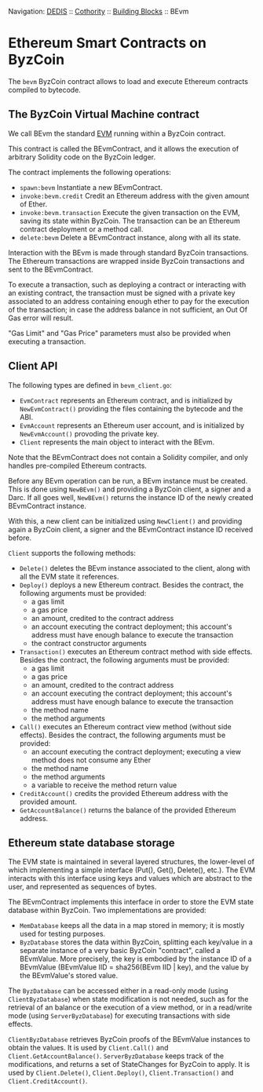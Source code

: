 Navigation: [DEDIS](https://github.com/dedis/doc/tree/master/README.md) ::
[Cothority](../README.md) ::
[Building Blocks](../doc/BuildingBlocks.md) ::
BEvm

# Ethereum Smart Contracts on ByzCoin

The `bevm` ByzCoin contract allows to load and execute Ethereum contracts compiled to bytecode.

## The ByzCoin Virtual Machine contract

We call BEvm the standard [EVM](https://en.wikipedia.org/wiki/Ethereum#Virtual_Machine) running within a ByzCoin contract.

This contract is called the BEvmContract, and it allows the execution of arbitrary Solidity code on the ByzCoin ledger.

The contract implements the following operations:

- `spawn:bevm` Instantiate a new BEvmContract.
- `invoke:bevm.credit` Credit an Ethereum address with the given amount of Ether.
- `invoke:bevm.transaction` Execute the given transaction on the EVM, saving its state within ByzCoin. The transaction can be an Ethereum contract deployment or a method call.
- `delete:bevm` Delete a BEvmContract instance, along with all its state.

Interaction with the BEvm is made through standard ByzCoin transactions. The Ethereum transactions are wrapped inside ByzCoin transactions and sent to the BEvmContract.

To execute a transaction, such as deploying a contract or interacting with an existing contract, the transaction must be signed with a private key associated to an address containing enough ether to pay for the execution of the transaction; in case the address balance in not sufficient, an Out Of Gas error will result.

"Gas Limit" and "Gas Price" parameters must also be provided when executing a transaction.

## Client API

The following types are defined in `bevm_client.go`:

- `EvmContract` represents an Ethereum contract, and is initialized by `NewEvmContract()` providing the files containing the bytecode and the ABI.
- `EvmAccount` represents an Ethereum user account, and is initialized by `NewEvmAccount()` provoding the private key.
- `Client` represents the main object to interact with the BEvm.

Note that the BEvmContract does not contain a Solidity compiler, and only handles pre-compiled Ethereum contracts.

Before any BEvm operation can be run, a BEvm instance must be created. This is done using `NewBEvm()` and providing a ByzCoin client, a signer and a Darc. If all goes well, `NewBEvm()` returns the instance ID of the newly created BEvmContract instance.

With this, a new client can be initialized using `NewClient()` and providing again a ByzCoin client, a signer and the BEvmContract instance ID received before.

`Client` supports the following methods:

- `Delete()` deletes the BEvm instance associated to the client, along with all the EVM state it references.
- `Deploy()` deploys a new Ethereum contract. Besides the contract, the following arguments must be provided:
    - a gas limit
    - a gas price
    - an amount, credited to the contract address
    - an account executing the contract deployment; this account's address must have enough balance to execute the transaction
    - the contract constructor arguments
- `Transaction()` executes an Ethereum contract method with side effects. Besides the contract, the following arguments must be provided:
    - a gas limit
    - a gas price
    - an amount, credited to the contract address
    - an account executing the contract deployment; this account's address must have enough balance to execute the transaction
    - the method name
    - the method arguments
- `Call()` executes an Ethereum contract view method (without side effects). Besides the contract, the following arguments must be provided:
    - an account executing the contract deployment; executing a view method does not consume any Ether
    - the method name
    - the method arguments
    - a variable to receive the method return value
- `CreditAccount()` credits the provided Ethereum address with the provided amount.
- `GetAccountBalance()` returns the balance of the provided Ethereum address.

## Ethereum state database storage

The EVM state is maintained in several layered structures, the lower-level of which implementing a simple interface (Put(), Get(), Delete(), etc.). The EVM interacts with this interface using keys and values which are abstract to the user, and represented as sequences of bytes.

The BEvmContract implements this interface in order to store the EVM state database within ByzCoin. Two implementations are provided:

- `MemDatabase` keeps all the data in a map stored in memory; it is mostly used for testing purposes.
- `ByzDatabase` stores the data within ByzCoin, splitting each key/value in a separate instance of a very basic ByzCoin "contract", called a BEvmValue. More precisely, the key is embodied by the instance ID of a BEvmValue (BEvmValue IID = sha256(BEvm IID | key), and the value by the BEvmValue's stored value.

The `ByzDatabase` can be accessed either in a read-only mode (using `ClientByzDatabase`) when state modification is not needed, such as for the retrieval of an balance or the execution of a view method, or in a read/write mode (using `ServerByzDatabase`) for executing transactions with side effects.

`ClientByzDatabase` retrieves ByzCoin proofs of the BEvmValue instances to obtain the values. It is used by `Client.Call()` and `Client.GetAccountBalance()`.
`ServerByzDatabase` keeps track of the modifications, and returns a set of StateChanges for ByzCoin to apply. It is used by `Client.Delete()`, `Client.Deploy()`, `Client.Transaction()` and `Client.CreditAccount()`.
